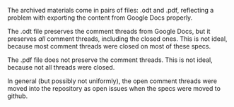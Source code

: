 The archived materials come in pairs of files: .odt and .pdf,
reflecting a problem with exporting the content from Google Docs
properly.

The .odt file preserves the comment threads from Google Docs, but it
preserves *all* comment threads, including the closed ones.  This is
not ideal, because most comment threads were closed on most of these
specs.

The .pdf file does not preserve the comment threads.  This is not
ideal, because not all threads were closed.

In general (but possibly not uniformly), the open comment threads were
moved into the repository as open issues when the specs were moved to
github.
